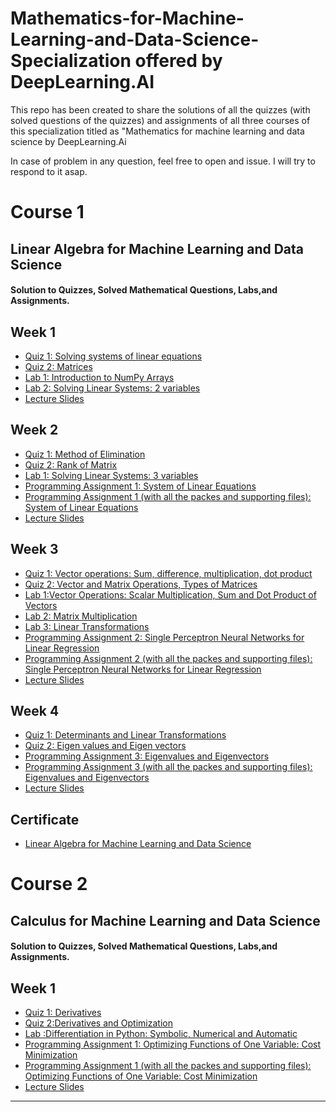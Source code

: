 # Mathematics-for-Machine-Learning-and-Data-Science-Specialization offered by DeepLearning.AI
This repo has been created to share the solutions of all the quizzes (with solved questions of the quizzes) and assignments of all three courses of this specialization titled as 
"Mathematics for machine learning and data science by DeepLearning.Ai

In case of problem in any question, feel free to open and issue. I will try to respond to it asap.

# Course 1
## Linear Algebra for Machine Learning and Data Science

#### Solution to Quizzes, Solved Mathematical Questions, Labs,and Assignments.

## Week 1
* [Quiz 1: Solving systems of linear equations](https://github.com/Rabbia-Hassan/Mathematics-for-Machine-Learning-and-Data-Science-Specialization-by-DeepLearning.AI/blob/master/C1-%20Linear%20Algebra%20for%20Machine%20Learning%20and%20Data%20Science/Week1/Quiz1_Solving%20system%20of%20linear%20equations.pdf)
*  [Quiz 2: Matrices](https://github.com/Rabbia-Hassan/Mathematics-for-Machine-Learning-and-Data-Science-Specialization-by-DeepLearning.AI/blob/master/C1-%20Linear%20Algebra%20for%20Machine%20Learning%20and%20Data%20Science/Week1/Quiz2_Matrices.pdf)
*  [Lab 1: Introduction to NumPy Arrays](https://github.com/Rabbia-Hassan/Mathematics-for-Machine-Learning-and-Data-Science-Specialization-by-DeepLearning.AI/blob/master/C1-%20Linear%20Algebra%20for%20Machine%20Learning%20and%20Data%20Science/Week1/C1_W1_Lab_1_introduction_to_numpy_arrays.ipynb)
*  [Lab 2: Solving Linear Systems: 2 variables](https://github.com/Rabbia-Hassan/Mathematics-for-Machine-Learning-and-Data-Science-Specialization-by-DeepLearning.AI/blob/master/C1-%20Linear%20Algebra%20for%20Machine%20Learning%20and%20Data%20Science/Week1/C1_W1_Lab_2_solving_linear_systems_2_variables.ipynb)
*  [Lecture Slides ](https://github.com/Rabbia-Hassan/Mathematics-for-Machine-Learning-and-Data-Science-Specialization-by-DeepLearning.AI/blob/master/C1-%20Linear%20Algebra%20for%20Machine%20Learning%20and%20Data%20Science/Week1/week1%20slides.pdf)

## Week 2

*  [Quiz 1: Method of Elimination](https://github.com/Rabbia-Hassan/Mathematics-for-Machine-Learning-and-Data-Science-Specialization-by-DeepLearning.AI/blob/master/C1-%20Linear%20Algebra%20for%20Machine%20Learning%20and%20Data%20Science/Week2/Quiz_Methods%20of%20Elimination.pdf)
*  [Quiz 2: Rank of Matrix](https://github.com/Rabbia-Hassan/Mathematics-for-Machine-Learning-and-Data-Science-Specialization-by-DeepLearning.AI/blob/master/C1-%20Linear%20Algebra%20for%20Machine%20Learning%20and%20Data%20Science/Week2/Quiz_Rank%20of%20Matrix.pdf)
*  [Lab 1: Solving Linear Systems: 3 variables](https://github.com/Rabbia-Hassan/Mathematics-for-Machine-Learning-and-Data-Science-Specialization-by-DeepLearning.AI/blob/master/C1-%20Linear%20Algebra%20for%20Machine%20Learning%20and%20Data%20Science/Week2/C1_W2_Lab_1_solving_linear_systems_3_variables.ipynb)
*  [Programming Assignment 1: System of Linear Equations](https://github.com/Rabbia-Hassan/Mathematics-for-Machine-Learning-and-Data-Science-Specialization-by-DeepLearning.AI/blob/master/C1-%20Linear%20Algebra%20for%20Machine%20Learning%20and%20Data%20Science/Week2/C1_W2_Assignment.ipynb)
*  [Programming Assignment 1 (with all the packes and supporting files): System of Linear Equations](https://github.com/Rabbia-Hassan/Mathematics-for-Machine-Learning-and-Data-Science-Specialization-by-DeepLearning.AI/tree/master/C1-%20Linear%20Algebra%20for%20Machine%20Learning%20and%20Data%20Science/Solved%20assignments%20with%20all%20packages%20and%20files/assignment%20week2)
*  [Lecture Slides](https://github.com/Rabbia-Hassan/Mathematics-for-Machine-Learning-and-Data-Science-Specialization-by-DeepLearning.AI/blob/master/C1-%20Linear%20Algebra%20for%20Machine%20Learning%20and%20Data%20Science/Week2/Notes/Notes_C1_W2.pdf)


## Week 3
*  [Quiz 1: Vector operations: Sum, difference, multiplication, dot product](https://github.com/Rabbia-Hassan/Mathematics-for-Machine-Learning-and-Data-Science-Specialization-by-DeepLearning.AI/blob/master/C1-%20Linear%20Algebra%20for%20Machine%20Learning%20and%20Data%20Science/Week3/Quiz_Vector%20operations%20Sum_difference_%20multiplication_dot%20product.pdf)
*  [Quiz 2: Vector and Matrix Operations, Types of Matrices](https://github.com/Rabbia-Hassan/Mathematics-for-Machine-Learning-and-Data-Science-Specialization-by-DeepLearning.AI/blob/master/C1-%20Linear%20Algebra%20for%20Machine%20Learning%20and%20Data%20Science/Week3/Quiz_Vector%20and%20Matrix%20Operations%2C%20Types%20of%20Matrices.pdf)
*  [Lab 1:Vector Operations: Scalar Multiplication, Sum and Dot Product of Vectors](https://github.com/Rabbia-Hassan/Mathematics-for-Machine-Learning-and-Data-Science-Specialization-by-DeepLearning.AI/blob/master/C1-%20Linear%20Algebra%20for%20Machine%20Learning%20and%20Data%20Science/Week3/C1_W3_Lab_1_vector_operations%20(1).ipynb)
*  [Lab 2: Matrix Multiplication](https://github.com/Rabbia-Hassan/Mathematics-for-Machine-Learning-and-Data-Science-Specialization-by-DeepLearning.AI/blob/master/C1-%20Linear%20Algebra%20for%20Machine%20Learning%20and%20Data%20Science/Week3/C1_W3_Lab_2_matrix_multiplication.ipynb)
*  [Lab 3: Linear Transformations](https://github.com/Rabbia-Hassan/Mathematics-for-Machine-Learning-and-Data-Science-Specialization-by-DeepLearning.AI/blob/master/C1-%20Linear%20Algebra%20for%20Machine%20Learning%20and%20Data%20Science/Week3/C1_W3_Lab_3_linear_transformations.ipynb)
*  [Programming Assignment 2: Single Perceptron Neural Networks for Linear Regression](https://github.com/Rabbia-Hassan/Mathematics-for-Machine-Learning-and-Data-Science-Specialization-by-DeepLearning.AI/blob/master/C1-%20Linear%20Algebra%20for%20Machine%20Learning%20and%20Data%20Science/Week3/C1_W3_Assignment.ipynb)
*  [Programming Assignment 2 (with all the packes and supporting files): Single Perceptron Neural Networks for Linear Regression](https://github.com/Rabbia-Hassan/Mathematics-for-Machine-Learning-and-Data-Science-Specialization-by-DeepLearning.AI/tree/master/C1-%20Linear%20Algebra%20for%20Machine%20Learning%20and%20Data%20Science/Solved%20assignments%20)
*  [Lecture Slides](https://github.com/Rabbia-Hassan/Mathematics-for-Machine-Learning-and-Data-Science-Specialization-by-DeepLearning.AI/blob/master/C1-%20Linear%20Algebra%20for%20Machine%20Learning%20and%20Data%20Science/Week3/Notes/slides%20week3.pdf)
  ## Week 4
* [Quiz 1: Determinants and Linear Transformations](https://github.com/Rabbia-Hassan/Mathematics-for-Machine-Learning-and-Data-Science-Specialization-by-DeepLearning.AI/blob/master/C1-%20Linear%20Algebra%20for%20Machine%20Learning%20and%20Data%20Science/Week4/Quiz_Determinants%20and%20Linear%20Transformations.pdf)
* [Quiz 2: Eigen values and Eigen vectors](https://github.com/Rabbia-Hassan/Mathematics-for-Machine-Learning-and-Data-Science-Specialization-by-DeepLearning.AI/blob/master/C1-%20Linear%20Algebra%20for%20Machine%20Learning%20and%20Data%20Science/Week4/Quiz_Eigen%20values%20and%20Eigen%20vectors.pdf)
* [Programming Assignment 3: Eigenvalues and Eigenvectors](https://github.com/Rabbia-Hassan/Mathematics-for-Machine-Learning-and-Data-Science-Specialization-by-DeepLearning.AI/blob/master/C1-%20Linear%20Algebra%20for%20Machine%20Learning%20and%20Data%20Science/Week4/C1_W4_Assignment.ipynb)
* [Programming Assignment 3 (with all the packes and supporting files): Eigenvalues and Eigenvectors](https://github.com/Rabbia-Hassan/Mathematics-for-Machine-Learning-and-Data-Science-Specialization-by-DeepLearning.AI/tree/master/C1-%20Linear%20Algebra%20for%20Machine%20Learning%20and%20Data%20Science/Solved%20assignments%20with%20all%20packages%20and%20files/assignment%20week4)
* [Lecture Slides](https://github.com/Rabbia-Hassan/Mathematics-for-Machine-Learning-and-Data-Science-Specialization-by-DeepLearning.AI/blob/master/C1-%20Linear%20Algebra%20for%20Machine%20Learning%20and%20Data%20Science/Week4/slides%20week%204.pdf)


## Certificate

- [Linear Algebra for Machine Learning and Data Science](https://www.coursera.org/account/accomplishments/certificate/EVKJDBFAAEQA)


# Course 2
## Calculus for Machine Learning and Data Science

#### Solution to Quizzes, Solved Mathematical Questions, Labs,and Assignments.

## Week 1
*  [Quiz 1: Derivatives](https://github.com/Rabbia-Hassan/Mathematics-for-Machine-Learning-and-Data-Science-Specialization-by-DeepLearning.AI/blob/master/C2-Calculus%20for%20Machine%20Learning%20and%20Data%20Science/Week1/Quiz1_Derivatives.pdf)
*  [Quiz 2:Derivatives and Optimization](https://github.com/Rabbia-Hassan/Mathematics-for-Machine-Learning-and-Data-Science-Specialization-by-DeepLearning.AI/blob/master/C2-Calculus%20for%20Machine%20Learning%20and%20Data%20Science/Week1/Quiz%202%20Derivatives%20and%20Optimization.pdf)
*  [Lab :Differentiation in Python: Symbolic, Numerical and Automatic](https://github.com/Rabbia-Hassan/Mathematics-for-Machine-Learning-and-Data-Science-Specialization-by-DeepLearning.AI/blob/master/C2-Calculus%20for%20Machine%20Learning%20and%20Data%20Science/Week1/C2_W1_Lab_1_differentiation_in_python.ipynb)
*  [Programming Assignment 1: Optimizing Functions of One Variable: Cost Minimization](https://github.com/Rabbia-Hassan/Mathematics-for-Machine-Learning-and-Data-Science-Specialization-by-DeepLearning.AI/blob/master/C2-Calculus%20for%20Machine%20Learning%20and%20Data%20Science/Week1/C2_W1_Assignment.ipynb)
*  [Programming Assignment 1 (with all the packes and supporting files): Optimizing Functions of One Variable: Cost Minimization](https://github.com/Rabbia-Hassan/Mathematics-for-Machine-Learning-and-Data-Science-Specialization-by-DeepLearning.AI/tree/master/C2-Calculus%20for%20Machine%20Learning%20and%20Data%20Science/Solved%20assignments%20with%20all%20packages%20and%20files/assignment%20week1)
*  [Lecture Slides](https://github.com/Rabbia-Hassan/Mathematics-for-Machine-Learning-and-Data-Science-Specialization-by-DeepLearning.AI/blob/master/C2-Calculus%20for%20Machine%20Learning%20and%20Data%20Science/Week1/slides%20week%201.pdf)

---------------------------------------------------------------------------------------------
